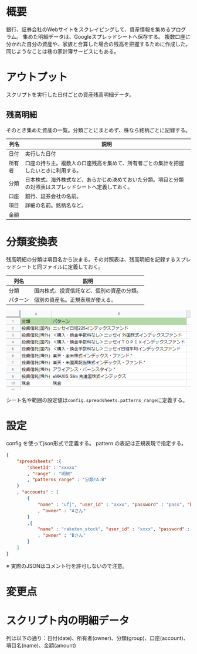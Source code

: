 # 概要
銀行、証券会社のWebサイトをスクレイピングして、資産情報を集めるプログラム。
集めた明細データは、Googleスプレッドシートへ保存する。
複数口座に分かれた自分の資産や、家族と合算した場合の残高を把握するために作成した。
同じようなことは巷の家計簿サービスにもある。

# アウトプット
スクリプトを実行した日付ごとの資産残高明細データ。

## 残高明細
そのとき集めた資産の一覧。分類ごとにまとめず、株なら銘柄ごとに記録する。

|列名|説明|
|---|---|
|日付|実行した日付|
|所有者|口座の持ち主。複数人の口座残高を集めて、所有者ごとの集計を把握したいときに利用する。|
|分類|日本株式、海外株式など、あらかじめ決めておいた分類。項目と分類の対照表はスプレッドシートへ定義しておく。|
|口座|銀行、証券会社の名前。|
|項目|詳細の名前。銘柄名など。|
|金額||

# 分類変換表
残高明細の分類は項目名から決まる。その対照表は、残高明細を記録するスプレッドシートと同ファイルに定義しておく。

|列名|説明|
|---|---|
|分類|国内株式、投資信託など、個別の資産の分類。|
|パターン|個別の資産名。正規表現が使える。|

![](./docs/image01.PNG)

シート名や範囲の設定値は`config.spreadsheets.patterns_range`に定義する。

# 設定
config を使ってjson形式で定義する。
pattern の表記は正規表現で指定する。

```json
{
    "spreadsheets" :{
        "sheetId" : "xxxxx"
        , "range" : "明細"
        , "patterns_range" : "分類!A:B"
    }
    , "accounts" : [
        {
            "name" : "ufj", "user_id" : "xxxx", "password" : "pass", "branch" : "999"
            , "owner" : "Aさん"
        }
        ,{
            "name" : "rakuten_stock", "user_id" : "xxxx", "password" : "pass"
            , "owner" : "Bさん"
        }
    ]
}
```

※ 実際のJSONはコメント行を許可しないので注意。


# 変更点
# スクリプト内の明細データ

列は以下の通り：日付(date)、所有者(owner)、分類(group)、口座(account)、項目名(name)、金額(amount)

